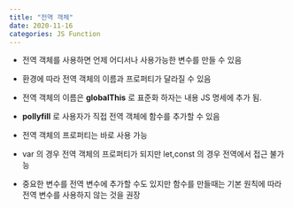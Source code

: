 ```yaml
---
title: "전역 객체"
date: 2020-11-16
categories: JS Function
---
```


- 전역 객체를 사용하면 언제 어디서나 사용가능한 변수를 만들 수 있음

- 환경에 따라 전역 객체의 이름과 프로퍼티가 달라질 수 있음

- 전역 객체의 이름은 **globalThis** 로 표준화 하자는 내용 JS 명세에 추가 됨.

- **pollyfill** 로 사용자가 직접 전역 객체에 함수를 추가할 수 있음

- 전역 객체의 프로퍼티는 바로 사용 가능

- var 의 경우 전역 객체의 프로퍼티가 되지만 let,const 의 경우 전역에서 접근 불가능

- 중요한 변수를 전역 변수에 추가할 수도 있지만 함수를 만들때는 기본 원칙에 따라 전역 변수를 사용하지 않는 것을 권장

